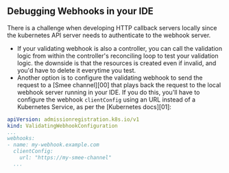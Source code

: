 ## Debugging Webhooks in your IDE
There is a challenge when developing HTTP callback servers locally since the kubernetes API server needs to authenticate
to the webhook server.

- If your validating webhook is also a controller, you can call the validation logic from within the controller's
  reconciling loop to test your validation logic. the downside is that the resources is created even if invalid, and
  you'd have to delete it everytime you test.
- Another option is to configure the validating webhook to send the request to a [Smee channel][00]
  that plays back the request to the local webhook server running in your IDE. If you do this, you'll have to configure
  the webhook `clientConfig` using an URL instead of a Kubernetes Service, as per the [Kubernetes docs][01]:
```yaml
apiVersion: admissionregistration.k8s.io/v1
kind: ValidatingWebhookConfiguration
...
webhooks:
- name: my-webhook.example.com
  clientConfig:
    url: "https://my-smee-channel"
  ...
```
